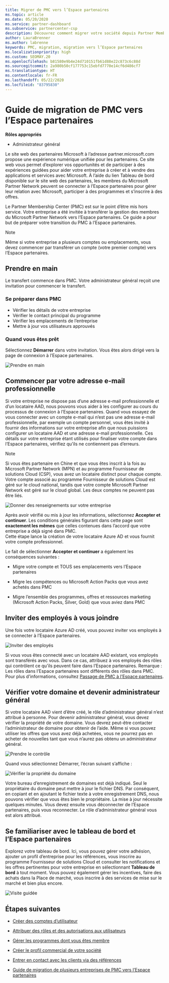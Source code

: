 ```yaml
---
title: Migrer de PMC vers l’Espace partenaires
ms.topic: article
ms.date: 05/20/2020
ms.service: partner-dashboard
ms.subservice: partnercenter-csp
description: Découvrez comment migrer votre société depuis Partner Membership Center (PMC) vers l’Espace partenaires.
author: LauraBrenner
ms.author: labrenne
keywords: PMC, migration, migration vers l’Espace partenaires
ms.localizationpriority: high
ms.custom: SEOMAY.20
ms.openlocfilehash: b81580e9b4e24d710151fb61d88e22c873c6c88d
ms.sourcegitcommit: 2a980b50cf177753c15ebfd7770e14cf6d486cf7
ms.translationtype: HT
ms.contentlocale: fr-FR
ms.lasthandoff: 05/22/2020
ms.locfileid: "83795830"
---
```

# <a name="guide-to-migrating-from-pmc-to-partner-center"></a>Guide de migration de PMC vers l’Espace partenaires

**Rôles appropriés**

- Administrateur général

Le site web des partenaires Microsoft à l’adresse partner.microsoft.com propose une expérience numérique unifiée pour les partenaires. Ce site web vous permet d’explorer vos opportunités et de participer à des expériences guidées pour aider votre entreprise à créer et à vendre des applications et services avec Microsoft. À l’aide du lien Tableau de bord disponible sur le site web des partenaires, les membres du Microsoft Partner Network peuvent se connecter à l’Espace partenaires pour gérer leur relation avec Microsoft, participer à des programmes et s’inscrire à des offres.

Le Partner Membership Center (PMC) est sur le point d’être mis hors service. Votre entreprise a été invitée à transférer la gestion des membres du Microsoft Partner Network vers l’Espace partenaires. Ce guide a pour but de préparer votre transition du PMC à l’Espace partenaires.

>[!Note]
>Même si votre entreprise a plusieurs comptes ou emplacements, vous devez commencer par transférer un compte (votre premier compte) vers l’Espace partenaires.

## <a name="get-started"></a>Prendre en main

Le transfert commence dans PMC. Votre administrateur général reçoit une invitation pour commencer le transfert.

### <a name="prepare-in-pmc"></a>Se préparer dans PMC

- Vérifier les détails de votre entreprise
- Vérifier le contact principal du programme
- Vérifier les emplacements de l’entreprise
- Mettre à jour vos utilisateurs approuvés

### <a name="when-youre-ready"></a>Quand vous êtes prêt

Sélectionnez **Démarrer** dans votre invitation. Vous êtes alors dirigé vers la page de connexion à l’Espace partenaires.

![Prendre en main](images/migration/getstarted.jpg)

## <a name="start-with-your-work-email"></a>Commencer par votre adresse e-mail professionnelle

Si votre entreprise ne dispose pas d’une adresse e-mail professionnelle et d’un locataire AAD, nous pouvons vous aider à les configurer au cours du processus de connexion à l’Espace partenaires. Quand vous essayez de vous connecter avec un compte e-mail qui n’est pas une adresse e-mail professionnelle, par exemple un compte personnel, vous êtes invité à fournir des informations sur votre entreprise afin que nous puissions configurer un locataire AAD et une adresse e-mail professionnelle. Ces détails sur votre entreprise étant utilisés pour finaliser votre compte dans l’Espace partenaires, vérifiez qu’ils ne contiennent pas d’erreurs.

>[!Note]
>Si vous êtes partenaire en Chine et que vous êtes inscrit à la fois au Microsoft Partner Network (MPN) et au programme Fournisseur de solutions Cloud (CSP), vous avez un locataire distinct pour chaque compte. Votre compte associé au programme Fournisseur de solutions Cloud est géré sur le cloud national, tandis que votre compte Microsoft Partner Network est géré sur le cloud global. Les deux comptes ne peuvent pas être liés.

![Donner des renseignements sur votre entreprise](images/migration/newtellusabout.png)

Après avoir vérifié ou mis à jour les informations, sélectionnez **Accepter et continuer**.
Les conditions générales figurant dans cette page sont **exactement les mêmes** que celles contenues dans l’accord que votre entreprise a déjà signé dans PMC.  
Cette étape lance la création de votre locataire Azure AD et vous fournit votre compte professionnel.

Le fait de sélectionner **Accepter et continuer** a également les conséquences suivantes :

- Migre votre compte et TOUS ses emplacements vers l’Espace partenaires

- Migre les compétences ou Microsoft Action Packs que vous avez achetés dans PMC

- Migre l’ensemble des programmes, offres et ressources marketing (Microsoft Action Packs, Silver, Gold) que vous aviez dans PMC

## <a name="invite-employees-to-join-you"></a>Inviter des employés à vous joindre

Une fois votre locataire Azure AD créé, vous pouvez inviter vos employés à se connecter à l’Espace partenaires.

![Inviter des employés](images/migration/invite.png)

Si vous vous êtes connecté avec un locataire AAD existant, vos employés sont transférés avec vous. Dans ce cas, attribuez à vos employés des rôles qui contrôlent ce qu’ils peuvent faire dans l’Espace partenaires. Remarque : Les rôles dans l’Espace partenaires sont différents des rôles dans PMC. Pour plus d’informations, consultez [Passage de PMC à l’Espace partenaires](move-pmc-pc-map.md).

## <a name="verify-your-domain-and-become-a-global-admin"></a>Vérifier votre domaine et devenir administrateur général  

Si votre locataire AAD vient d’être créé, le rôle d’administrateur général n’est attribué à personne. Pour devenir administrateur général, vous devez vérifier la propriété de votre domaine. Vous devrez peut-être contacter l’administrateur de domaine pour obtenir de l’aide. Même si vous pouvez utiliser les offres que vous avez déjà achetées, vous ne pourrez pas en acheter de nouvelles tant que vous n’aurez pas obtenu un administrateur général.

![Prendre le contrôle](images/migration/takecontrol.png)

Quand vous sélectionnez Démarrer, l’écran suivant s’affiche :

![Vérifier la propriété du domaine](images/migration/verifytxt.png)

Votre bureau d’enregistrement de domaines est déjà indiqué. Seul le propriétaire du domaine peut mettre à jour le fichier DNS. Par conséquent, en copiant et en ajoutant le fichier texte à votre enregistrement DNS, nous pouvons vérifier que vous êtes bien le propriétaire. La mise à jour nécessite quelques minutes. Vous devez ensuite vous déconnecter de l’Espace partenaires, puis vous reconnecter. Le rôle d’administrateur général vous est alors attribué.

## <a name="get-acquainted-with-your-dashboard-and-partner-center"></a>Se familiariser avec le tableau de bord et l’Espace partenaires

Explorez votre tableau de bord. Ici, vous pouvez gérer votre adhésion, ajouter un profil d’entreprise pour les références, vous inscrire au programme Fournisseur de solutions Cloud et consulter les notifications et les offres pertinentes pour votre entreprise en sélectionnant **Tableau de bord** à tout moment. Vous pouvez également gérer les incentives, faire des achats dans la Place de marché, vous inscrire à des services de mise sur le marché et bien plus encore.  

![Visite guidée](images/migration/fre.png)

## <a name="next-steps"></a>Étapes suivantes

- [Créer des comptes d’utilisateur](create-user-accounts-and-set-permissions.md)

- [Attribuer des rôles et des autorisations aux utilisateurs](permissions-overview.md)

- [Gérer les programmes dont vous êtes membre](renew-mpn-offers.md)

- [Créer le profil commercial de votre société](create-a-marketing-profile.md)

- [Entrer en contact avec les clients via des références](responding-to-referrals.md)

- [Guide de migration de plusieurs entreprises de PMC vers l’Espace partenaires](move-multiple-companies.md)
